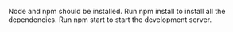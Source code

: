 Node and npm should be installed.
Run npm install to install all the dependencies.
Run npm start to start the development server.
